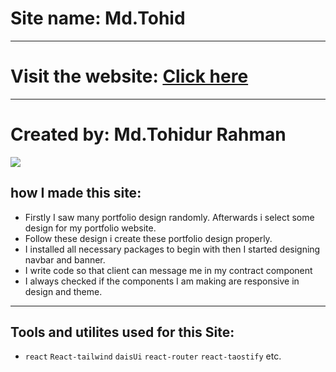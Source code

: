 # Site name: Md.Tohid

---

# Visit the website: <a href="https://portfolio-9c589.web.app/">Click here</a>

---

# Created by: Md.Tohidur Rahman

![](https://i.ibb.co/8PYMWxh/Screenshot-2023-05-29-231411.png)


## how I made this site:

- Firstly I saw many portfolio design randomly. Afterwards i select some design for my portfolio website.
- Follow these design i create these portfolio design properly.
- I installed all necessary packages to begin with then I started designing navbar and banner.
- I write code so that client can message me in my contract component
- I always checked if the components I am making are responsive in design and theme.

---

## Tools and utilites used for this Site:

- `react` `React-tailwind` `daisUi` `react-router` `react-taostify` etc.

